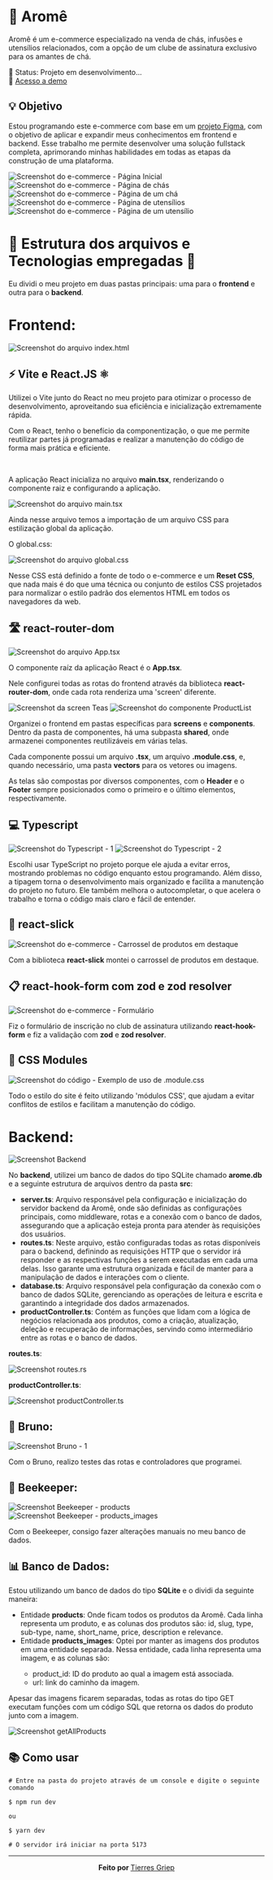 # 🍵 Aromê

<p>Aromê é um e-commerce especializado na venda de chás, infusões e utensílios relacionados, com a opção de um clube de assinatura exclusivo para os amantes de chá.

🚧 Status: Projeto em desenvolvimento...
<br/>
🔗 <a href='https://arome.vercel.app/'>Acesso a demo</a></p> 

## 💡 Objetivo

<p>Estou programando este e-commerce com base em um <a href='https://www.figma.com/file/f3fkNm6wy74DNAVnucpb6TUD/site-arome?type=design&node-id=0%3A1&mode=design&t=HVve7kprLR3uc6fX-1'>projeto Figma</a>, com o objetivo de aplicar e expandir meus conhecimentos em frontend e backend. Esse trabalho me permite desenvolver uma solução fullstack completa, aprimorando minhas habilidades em todas as etapas da construção de uma plataforma.</p>

![Screenshot do e-commerce - Página Inicial](readme_screenshots/screenshot_home.png)
![Screenshot do e-commerce - Página de chás](readme_screenshots/screenshot_teas.png)
![Screenshot do e-commerce - Página de um chá](readme_screenshots/screenshot_tea_page.png)
![Screenshot do e-commerce - Página de utensílios](readme_screenshots/screenshot_utensils.png)
![Screenshot do e-commerce - Página de um utensílio](readme_screenshots/screenshot_utensil_page.png)

# 🧱 Estrutura dos arquivos e Tecnologias empregadas 🔧 

<p>Eu dividi o meu projeto em duas pastas principais: uma para o <strong>frontend</strong> e outra para o <strong>backend</strong>.</p>

# Frontend:

![Screenshot do arquivo index.html](readme_screenshots/screenshot_index-html.png)

## ⚡️ Vite e React.JS ⚛️

<p>Utilizei o Vite junto do React no meu projeto para otimizar o processo de desenvolvimento, aproveitando sua eficiência e inicialização extremamente rápida.</p>
<p>Com o React, tenho o benefício da componentização, o que me permite reutilizar partes já programadas e realizar a manutenção do código de forma mais prática e eficiente.</p>
</br>
<p>A aplicação React inicializa no arquivo <strong>main.tsx</strong>, renderizando o componente raiz e configurando a aplicação.</p>

![Screenshot do arquivo main.tsx](readme_screenshots/screenshot_main-tsx.png)

<p>Ainda nesse arquivo temos a importação de um arquivo CSS para estilização global da aplicação.</p>
<p>O <stong>global.css</strong>:</p>

![Screenshot do arquivo global.css](readme_screenshots/screenshot_global-css.png)

<p>Nesse CSS está definido a fonte de todo o e-commerce e um <strong>Reset CSS</strong>, que nada mais é do que uma técnica ou conjunto de estilos CSS projetados para normalizar o estilo padrão dos elementos HTML em todos os navegadores da web.</p>

## 🛣️ react-router-dom

![Screenshot do arquivo App.tsx](readme_screenshots/screenshot_app-tsx.png)

<p>O componente raíz da aplicação React é o <strong>App.tsx</strong>.</p>
<p>Nele configurei todas as rotas do frontend através da biblioteca <strong>react-router-dom</strong>, onde cada rota renderiza uma 'screen' diferente.</p>

![Screenshot da screen Teas](readme_screenshots/screenshot_screen_Teas.png)
![Screenshot do componente ProductList](readme_screenshots/screenshot_ProductList.png)

<p>Organizei o frontend em pastas específicas para <strong>screens</strong> e <strong>components</strong>. Dentro da pasta de componentes, há uma subpasta <strong>shared</strong>, onde armazenei componentes reutilizáveis em várias telas.</p>
<p>Cada componente possui um arquivo <strong>.tsx</strong>, um arquivo <strong>.module.css</strong>, e, quando necessário, uma pasta <strong>vectors</strong> para os vetores ou imagens.</p>
<p>As telas são compostas por diversos componentes, com o <strong>Header</strong> e o <strong>Footer</strong> sempre posicionados como o primeiro e o último elementos, respectivamente.</p>

## 💻 Typescript

![Screenshot do Typescript - 1](readme_screenshots/screenshot_typescript_1.png)
![Screenshot do Typescript - 2](readme_screenshots/screenshot_typescript_2.png)

<p>Escolhi usar TypeScript no projeto porque ele ajuda a evitar erros, mostrando problemas no código enquanto estou programando. Além disso, a tipagem torna o desenvolvimento mais organizado e facilita a manutenção do projeto no futuro. Ele também melhora o autocompletar, o que acelera o trabalho e torna o código mais claro e fácil de entender.</p>



## 🎠 react-slick

![Screenshot do e-commerce - Carrossel de produtos em destaque](readme_screenshots/screenshot_react-slick.png)


<p>Com a biblioteca <strong>react-slick</strong> montei o carrossel de produtos em destaque.</p>

## 📋 react-hook-form com zod e zod resolver

![Screenshot do e-commerce - Formulário](readme_screenshots/screenshot_react-hook-form_zod_zod-resolver.png)

<p>Fiz o formulário de inscrição no club de assinatura utilizando <strong>react-hook-form</strong> e fiz a validação com <strong>zod</strong> e <strong>zod resolver</strong>.</p>

## 🎨 CSS Modules

![Screenshot do código - Exemplo de uso de .module.css](readme_screenshots/screenshot_css-modules.png)

<p>Todo o estilo do site é feito utilizando 'módulos CSS', que ajudam a evitar conflitos de estilos e facilitam a manutenção do código.</p>

# Backend:

![Screenshot Backend](readme_screenshots/screenshot_backend.png)

<p>No <strong>backend</strong>, utilizei um banco de dados do tipo SQLite chamado <strong>arome.db</strong> e a seguinte estrutura de arquivos dentro da pasta <strong>src</strong>:</p> 
<ul> 
    <li><strong>server.ts</strong>: Arquivo responsável pela configuração e inicialização do servidor backend da Aromê, onde são definidas as configurações principais, como middleware, rotas e a conexão com o banco de dados, assegurando que a aplicação esteja pronta para atender às requisições dos usuários.</li> 
    <li><strong>routes.ts</strong>: Neste arquivo, estão configuradas todas as rotas disponíveis para o backend, definindo as requisições HTTP que o servidor irá responder e as respectivas funções a serem executadas em cada uma delas. Isso garante uma estrutura organizada e fácil de manter para a manipulação de dados e interações com o cliente.</li> 
    <li><strong>database.ts</strong>: Arquivo responsável pela configuração da conexão com o banco de dados SQLite, gerenciando as operações de leitura e escrita e garantindo a integridade dos dados armazenados.</li> <li><strong>productController.ts</strong>: Contém as funções que lidam com a lógica de negócios relacionada aos produtos, como a criação, atualização, deleção e recuperação de informações, servindo como intermediário entre as rotas e o banco de dados.</li> 
</ul>

<p><strong>routes.ts</strong>:</p>

![Screenshot routes.rs](readme_screenshots/screenshot_routes-ts.png)

<p><strong>productController.ts</strong>:</p>

![Screenshot productController.ts](readme_screenshots/screenshot_productController-ts.png)

## 🐶 Bruno:

![Screenshot Bruno - 1](readme_screenshots/screenshot_bruno.png)

<p>Com o Bruno, realizo testes das rotas e controladores que programei.</p>

## 🐝 Beekeeper:

![Screenshot Beekeeper - products](readme_screenshots/screenshot_beekeeper_products.png)
![Screenshot Beekeeper - products_images](readme_screenshots/screenshot_beekeeper_products_images.png)

<p>Com o Beekeeper, consigo fazer alterações manuais no meu banco de dados.</p>

## 📊 Banco de Dados:

<p>Estou utilizando um banco de dados do tipo <strong>SQLite</strong> e o dividi da seguinte maneira:</p> 
<ul> 
    <li>Entidade <strong>products</strong>: Onde ficam todos os produtos da Aromê. Cada linha representa um produto, e as colunas dos produtos são: id, slug, type, sub-type, name, short_name, price, description e relevance.</li> <li>Entidade <strong>products_images</strong>: Optei por manter as imagens dos produtos em uma entidade separada. Nessa entidade, cada linha representa uma imagem, e as colunas são:</li> 
    <ul> 
        <li>product_id: ID do produto ao qual a imagem está associada.</li> <li>url: link do caminho da imagem.</li> 
    </ul> 
</ul> 

<p>Apesar das imagens ficarem separadas, todas as rotas do tipo GET executam funções com um código SQL que retorna os dados do produto junto com a imagem.</p>

![Screenshot getAllProducts](readme_screenshots/screenshot_getAllProducts.png)

## 📚 Como usar

```
# Entre na pasta do projeto através de um console e digite o seguinte comando

$ npm run dev

ou

$ yarn dev

# O servidor irá iniciar na porta 5173
```

<hr>

<p align="center"><strong>Feito por </strong><a href='https://www.linkedin.com/in/tierres-griep-23131621a/'>Tierres Griep</a></p>
